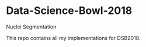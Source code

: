 # Data-Science-Bowl-2018
Nuclei Segmentation

This repo contains all my implementations for DSB2018.
